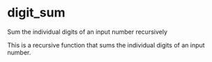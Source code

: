 # digit_sum
Sum the individual digits of an input number recursively

This is a recursive function that sums the individual digits of an input number.
